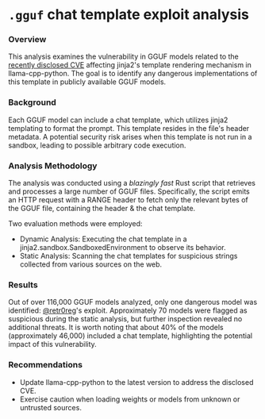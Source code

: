 # `.gguf` chat template exploit analysis

### Overview

This analysis examines the vulnerability in GGUF models related to the [recently disclosed CVE](https://github.com/abetlen/llama-cpp-python/security/advisories/GHSA-56xg-wfcc-g829) affecting jinja2's template rendering mechanism in llama-cpp-python. The goal is to identify any dangerous implementations of this template in publicly available GGUF models.

### Background

Each GGUF model can include a chat template, which utilizes jinja2 templating to format the prompt. This template resides in the file's header metadata. A potential security risk arises when this template is not run in a sandbox, leading to possible arbitrary code execution.

### Analysis Methodology

The analysis was conducted using a *blazingly fast* Rust script that retrieves and processes a large number of GGUF files. Specifically, the script emits an HTTP request with a RANGE header to fetch only the relevant bytes of the GGUF file, containing the header & the chat template.

Two evaluation methods were employed:

- Dynamic Analysis: Executing the chat template in a jinja2.sandbox.SandboxedEnvironment to observe its behavior.
- Static Analysis: Scanning the chat templates for suspicious strings collected from various sources on the web.

### Results

Out of over 116,000 GGUF models analyzed, only one dangerous model was identified: [@retr0reg](https://x.com/retr0reg)'s exploit. Approximately 70 models were flagged as suspicious during the static analysis, but further inspection revealed no additional threats. It is worth noting that about 40% of the models (approximately 46,000) included a chat template, highlighting the potential impact of this vulnerability.

### Recommendations

- Update llama-cpp-python to the latest version to address the disclosed CVE.
- Exercise caution when loading weights or models from unknown or untrusted sources.
